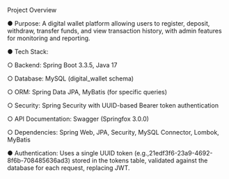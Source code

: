 Project Overview

● Purpose: A digital wallet platform allowing users to register, deposit, withdraw, transfer
funds, and view transaction history, with admin features for monitoring and reporting.

● Tech Stack:

○ Backend: Spring Boot 3.3.5, Java 17

○ Database: MySQL (digital_wallet schema)

○ ORM: Spring Data JPA, MyBatis (for specific queries)

○ Security: Spring Security with UUID-based Bearer token authentication

○ API Documentation: Swagger (Springfox 3.0.0)

○ Dependencies: Spring Web, JPA, Security, MySQL Connector, Lombok, MyBatis

● Authentication: Uses a single UUID token (e.g.,21edf3f6-23a9-4692-8f6b-708485636ad3) stored in the tokens table, validated against
the database for each request, replacing JWT.
